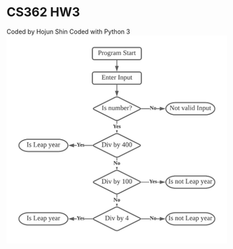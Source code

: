 # CS362 HW3
Coded by Hojun Shin
Coded with Python 3
![Flow Chart for Leap Year Checker](https://github.com/shinhoj01/CS362/blob/main/leapYear%20Design.png)
